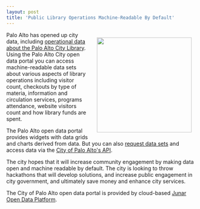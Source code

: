 ```yaml
---
layout: post
title: 'Public Library Operations Machine-Readable By Default'
---
```

<p><a href="http://paloalto.opendata.junar.com/dashboards/8031/library/" target="_blank"><img style="padding: 15px;" src="https://s3.amazonaws.com/kinlane-productions/api-evangelist/city/city-of-palo-alto-logo.jpg" alt="" width="250" align="right" /></a></p>
<p>Palo Alto has opened up city data, including <a href="http://paloalto.opendata.junar.com/dashboards/8031/library/" target="_blank">operational data about the Palo Alto City Library</a>.  Using the Palo Alto City open data portal you can access machine-readable data sets about various aspects of library operations including visitor count, checkouts by type of materia, information and circulation services, programs attendance, website visitors count and how library funds are spent.</p>
<p>The Palo Alto open data portal provides widgets with data grids and charts derived from data.  But you can also&nbsp;<a href="http://www.cityofpaloalto.org/gov/depts/it/open_data/suggest_a_dataset.asp">request data sets</a> and access data via the <a href="http://paloalto.opendata.junar.com/developers/">City of Palo Alto's API</a>.</p>
<p>The city hopes that it will increase community engagement by making data open and machine readable by default. The city is looking to throw hackathons that will develop solutions, and increase public engagement in city government, and ultimately save money and enhance city services.</p>
<p>The City of Palo Alto open data portal is provided by cloud-based <a href="http://www.junar.com/">Junar Open Data Platform</a>.</p>